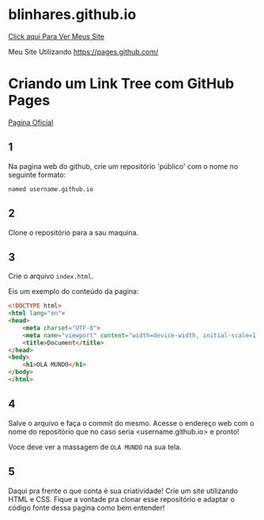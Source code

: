 # blinhares.github.io

[Click aqui Para Ver Meus Site](https://blinhares.github.io/)

Meu Site Utilizando https://pages.github.com/

# Criando um Link Tree com GitHub Pages

[Pagina Oficial](https://pages.github.com/)

## 1

Na pagina web do github, crie um repositório 'público' com o nome no seguinte formato:

 `named username.github.io`

## 2

Clone o repositório para a sau maquina.

## 3

Crie o arquivo `index.html`.

Eis um exemplo do conteúdo da pagina:

```html
<!DOCTYPE html>
<html lang="en">
<head>
    <meta charset="UTF-8">
    <meta name="viewport" content="width=device-width, initial-scale=1.0">
    <title>Document</title>
</head>
<body>
    <h1>OLA MUNDO</h1>
</body>
</html>
```

## 4

Salve o arquivo e faça o commit do mesmo. Acesse o endereço web com o nome do repositório que no caso seria <username.github.io> e pronto!

Voce deve ver a massagem de `OLA MUNDO` na sua tela.

## 5

Daqui pra frente o que conta é sua criatividade! Crie um site utilizando HTML e CSS. Fique a vontade pra clonar esse repositório e adaptar o código fonte dessa pagina como bem entender!
